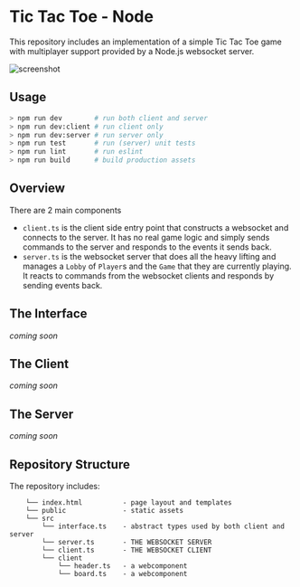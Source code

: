 # Tic Tac Toe - Node

This repository includes an implementation of a simple Tic Tac Toe game with multiplayer support
provided by a Node.js websocket server.

![screenshot](mobile.png)

## Usage

```bash
> npm run dev        # run both client and server
> npm run dev:client # run client only
> npm run dev:server # run server only
> npm run test       # run (server) unit tests
> npm run lint       # run eslint
> npm run build      # build production assets
```

## Overview

There are 2 main components

  * `client.ts` is the client side entry point that constructs a websocket
    and connects to the server. It has no real game logic and simply sends commands
    to the server and responds to the events it sends back.
  * `server.ts` is the websocket server that does all the heavy lifting and manages
    a `Lobby` of `Player`s and the `Game` that they are currently playing. It reacts
    to commands from the websocket clients and responds by sending events back.

## The Interface

_coming soon_

## The Client

_coming soon_

## The Server

_coming soon_


## Repository Structure

The repository includes:

```console
    └── index.html          - page layout and templates
    └── public              - static assets 
    └── src
        └── interface.ts    - abstract types used by both client and server
        └── server.ts       - THE WEBSOCKET SERVER
        └── client.ts       - THE WEBSOCKET CLIENT
        └── client
            └── header.ts   - a webcomponent
            └── board.ts    - a webcomponent
```
